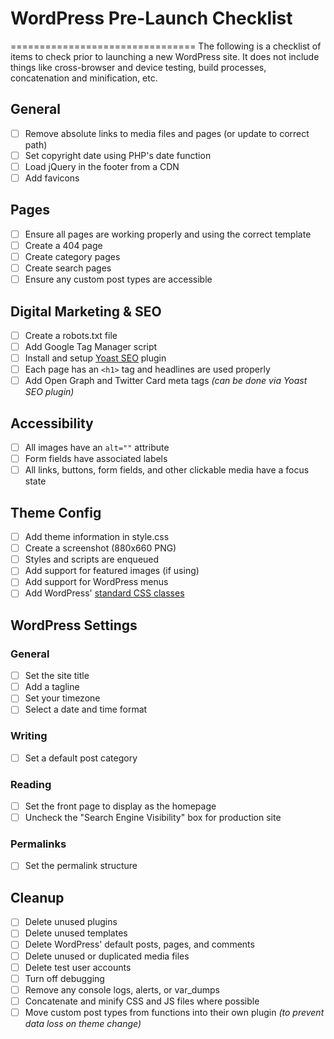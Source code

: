 # WordPress Pre-Launch Checklist
================================
The following is a checklist of items to check prior to launching a new WordPress site. It does not include things like cross-browser and device testing, build processes, concatenation and minification, etc.

## General
- [ ] Remove absolute links to media files and pages (or update to correct path)
- [ ] Set copyright date using PHP's date function
- [ ] Load jQuery in the footer from a CDN
- [ ] Add favicons

## Pages
- [ ] Ensure all pages are working properly and using the correct template
- [ ] Create a 404 page
- [ ] Create category pages
- [ ] Create search pages
- [ ] Ensure any custom post types are accessible

## Digital Marketing & SEO
- [ ] Create a robots.txt file
- [ ] Add Google Tag Manager script
- [ ] Install and setup [Yoast SEO](https://wordpress.org/plugins/wordpress-seo/) plugin
- [ ] Each page has an `<h1>` tag and headlines are used properly
- [ ] Add Open Graph and Twitter Card meta tags *(can be done via Yoast SEO plugin)*

## Accessibility
- [ ] All images have an `alt=""` attribute
- [ ] Form fields have associated labels
- [ ] All links, buttons, form fields, and other clickable media have a focus state

## Theme Config
- [ ] Add theme information in style.css
- [ ] Create a screenshot (880x660 PNG)
- [ ] Styles and scripts are enqueued
- [ ] Add support for featured images (if using)
- [ ] Add support for WordPress menus
- [ ] Add WordPress' [standard CSS classes](https://codex.wordpress.org/CSS#WordPress_Generated_Classes)

## WordPress Settings
### General
- [ ] Set the site title
- [ ] Add a tagline
- [ ] Set your timezone
- [ ] Select a date and time format

### Writing
- [ ] Set a default post category

### Reading
- [ ] Set the front page to display as the homepage
- [ ] Uncheck the "Search Engine Visibility" box for production site

### Permalinks
- [ ] Set the permalink structure

## Cleanup
- [ ] Delete unused plugins
- [ ] Delete unused templates
- [ ] Delete WordPress' default posts, pages, and comments
- [ ] Delete unused or duplicated media files
- [ ] Delete test user accounts
- [ ] Turn off debugging
- [ ] Remove any console logs, alerts, or var_dumps
- [ ] Concatenate and minify CSS and JS files where possible
- [ ] Move custom post types from functions into their own plugin *(to prevent data loss on theme change)*